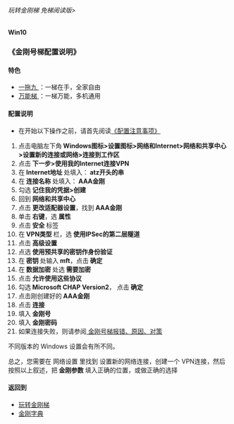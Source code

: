 ###### 玩转金刚梯 免梯阅读版>
#### Win10
### 《金刚号梯配置说明》

#### 特色
  - [ 一拖九 ](https://github.com/a2zitpro/web/blob/master/LadderFree/kkDictionary/OneForNine.md)：一梯在手，全家自由
  - [ 万能梯 ](https://github.com/a2zitpro/web/blob/master/LadderFree/kkDictionary/KKLadderKKIDMultipurpose.md)：一梯万能，多机通用
 
#### 配置说明

- 在开始以下操作之前，请首先阅读[《配置注意事项》](https://github.com/a2zitpro/web/blob/master/LadderFree/kkDictionary/ConsiderationsWhileConfigureKKID.md)

1. 点击电脑左下角<strong> Windows图标>设置图标>网络和Internet>网络和共享中心>设置新的连接或网络>连接到工作区</strong>
2. 点击<strong> 下一步>使用我的Internet连接VPN </strong>
3. 在<strong> Internet地址 </strong>处填入：<strong> atz开头的串</strong> 
4. 在<strong> 连接名称 </strong>处填入：<strong> AAA金刚 </strong>
5. 勾选<strong> 记住我的凭据>创建 </strong>
6. 回到<strong> 网络和共享中心 </strong>
7. 点击<strong> 更改适配器设置</strong>，找到<strong> AAA金刚 </strong>
8. 单击<strong> 右键</strong>，选<strong> 属性</strong>
9. 点击<strong> 安全 </strong>标签
10. 在<strong> VPN类型 </strong>栏，选<strong> 使用IPSec的第二层隧道</strong>
11. 点击<strong> 高级设置</strong>
12. 点选<strong> 使用预共享的密钥作身份验证</strong>
13. 在<strong> 密钥 </strong>处输入<strong> mft</strong>，点击<strong> 确定 </strong>
14. 在<strong> 数据加密 </strong>处选<strong> 需要加密</strong>
15. 点击<strong> 允许使用这些协议</strong>
16. 勾选<strong> Microsoft CHAP Version2</strong>， 点击<strong> 确定</strong>
17. 点击刚创建好的<strong> AAA金刚</strong>
18. 点击<strong> 连接</strong>
19. 填入<strong> 金刚号</strong>
20. 填入<strong> 金刚密码</strong>
21. 如果连接失败，则请参阅[ 金刚号梯报错、原因、对策 ](https://github.com/a2zitpro/web/blob/master/LadderFree/kkDictionary/KKLadderKKIDErroMessage.md)

不同版本的 Windows 设置会有所不同。

总之，您需要在 网络设置 里找到 设置新的网络连接，创建一个 VPN连接，然后按照以上叙述，把<strong> 金刚参数 </strong> 填入正确的位置，或做正确的选择

#### 返回到
- [玩转金刚梯](https://github.com/a2zitpro/web/blob/master/LadderFree/A.md)
- [金刚字典](https://github.com/a2zitpro/web/blob/master/LadderFree/kkDictionary/KKDictionary.md)

